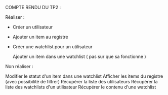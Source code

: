 COMPTE RENDU DU TP2 : 

Réaliser : 

 - Créer un utilisateur
 - Ajouter un item au registre
 - Créer une watchlist pour un utilisateur

    Ajouter un item dans une watchlist ( pas sur que sa fonctionne  )



Non réaliser : 

Modifier le statut d'un item dans une watchlist
Afficher les items du registre (avec possibilité de filtrer)
Récupérer la liste des utilisateurs
Récupérer la liste des watchlists d'un utilisateur
Récupérer le contenu d'une watchlist
